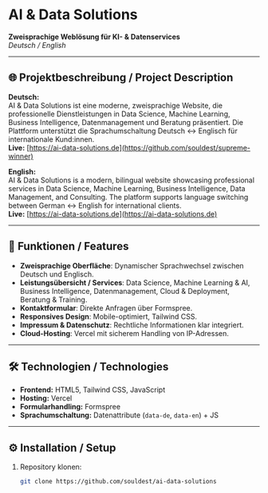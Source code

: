 # AI & Data Solutions

**Zweisprachige Weblösung für KI- & Datenservices**  
_Deutsch / English_

---

## 🌐 Projektbeschreibung / Project Description

**Deutsch:**  
AI & Data Solutions ist eine moderne, zweisprachige Website, die professionelle Dienstleistungen in Data Science, Machine Learning, Business Intelligence, Datenmanagement und Beratung präsentiert. Die Plattform unterstützt die Sprachumschaltung Deutsch ↔ Englisch für internationale Kund:innen.  
**Live:** [https://ai-data-solutions.de](https://github.com/souldest/supreme-winner)

**English:**  
AI & Data Solutions is a modern, bilingual website showcasing professional services in Data Science, Machine Learning, Business Intelligence, Data Management, and Consulting. The platform supports language switching between German ↔ English for international clients.  
**Live:** [https://ai-data-solutions.de](https://ai-data-solutions.de)

---

## 🚀 Funktionen / Features

- **Zweisprachige Oberfläche**: Dynamischer Sprachwechsel zwischen Deutsch und Englisch.  
- **Leistungsübersicht / Services**: Data Science, Machine Learning & AI, Business Intelligence, Datenmanagement, Cloud & Deployment, Beratung & Training.  
- **Kontaktformular**: Direkte Anfragen über Formspree.  
- **Responsives Design**: Mobile-optimiert, Tailwind CSS.  
- **Impressum & Datenschutz**: Rechtliche Informationen klar integriert.  
- **Cloud-Hosting**: Vercel mit sicherem Handling von IP-Adressen.  

---

## 🛠 Technologien / Technologies

- **Frontend:** HTML5, Tailwind CSS, JavaScript  
- **Hosting:** Vercel  
- **Formularhandling:** Formspree  
- **Sprachumschaltung:** Datenattribute (`data-de`, `data-en`) + JS  

---

## ⚙ Installation / Setup

1. Repository klonen:  
   ```bash
   git clone https://github.com/souldest/ai-data-solutions
